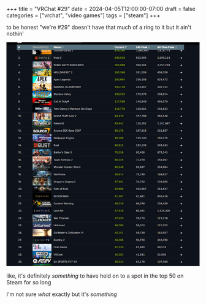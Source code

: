 +++
title = "VRChat #29"
date = 2024-04-05T12:00:00-07:00
draft = false
categories = ["vrchat", "video games"]
tags = ["steam"]
+++

to be honest "we're #29" doesn't have that much of a ring to it but it ain't nothin'

![](./29.png)

like, it's definitely _something_ to have held on to a spot in the top 50 on Steam for so long

I'm not sure _what_ exactly but it's _something_